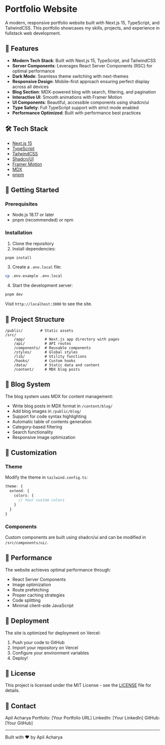 # Portfolio Website

A modern, responsive portfolio website built with Next.js 15, TypeScript, and TailwindCSS. This portfolio showcases my skills, projects, and experience in fullstack web development.

## 🌟 Features

- **Modern Tech Stack**: Built with Next.js 15, TypeScript, and TailwindCSS
- **Server Components**: Leverages React Server Components (RSC) for optimal performance
- **Dark Mode**: Seamless theme switching with next-themes
- **Responsive Design**: Mobile-first approach ensuring perfect display across all devices
- **Blog Section**: MDX-powered blog with search, filtering, and pagination
- **Interactive UI**: Smooth animations with Framer Motion
- **UI Components**: Beautiful, accessible components using shadcn/ui
- **Type Safety**: Full TypeScript support with strict mode enabled
- **Performance Optimized**: Built with performance best practices

## 🛠️ Tech Stack

- [Next.js 15](https://nextjs.org/)
- [TypeScript](https://www.typescriptlang.org/)
- [TailwindCSS](https://tailwindcss.com/)
- [Shadcn/UI](https://ui.shadcn.com/)
- [Framer Motion](https://www.framer.com/motion/)
- [MDX](https://mdxjs.com/)
- [pnpm](https://pnpm.io/)

## 🚀 Getting Started

### Prerequisites

- Node.js 18.17 or later
- pnpm (recommended) or npm

### Installation

1. Clone the repository
2. Install dependencies:

```bash
pnpm install
```

3. Create a `.env.local` file:

```bash
cp .env.example .env.local
```

4. Start the development server:

```bash
pnpm dev
```

Visit `http://localhost:3000` to see the site.

## 📁 Project Structure

```
/public/        # Static assets
/src/
    /app/         # Next.js app directory with pages
    /api/         # API routes
    /components/  # Reusable components
    /styles/      # Global styles
    /lib/         # Utility functions
    /hooks/       # Custom hooks
    /data/        # Static data and content
    /content/     # MDX blog posts
```

## 📝 Blog System

The blog system uses MDX for content management:

- Write blog posts in MDX format in `/content/blog/`
- Add blog images in `/public/blog/`
- Support for code syntax highlighting
- Automatic table of contents generation
- Category-based filtering
- Search functionality
- Responsive image optimization

## 🎨 Customization

### Theme

Modify the theme in `tailwind.config.ts`:

```typescript
theme: {
  extend: {
    colors: {
      // Your custom colors
    }
  }
}
```

### Components

Custom components are built using shadcn/ui and can be modified in `/src/components/ui/`.

## 📱 Performance

The website achieves optimal performance through:

- React Server Components
- Image optimization
- Route prefetching
- Proper caching strategies
- Code splitting
- Minimal client-side JavaScript

## 🚀 Deployment

The site is optimized for deployment on Vercel:

1. Push your code to GitHub
2. Import your repository on Vercel
3. Configure your environment variables
4. Deploy!

## 📄 License

This project is licensed under the MIT License - see the [LICENSE](LICENSE) file for details.

## 🤝 Contact

Apil Acharya
Portfolio: [Your Portfolio URL]
LinkedIn: [Your LinkedIn]
GitHub: [Your GitHub]

---

Built with ❤️ by Apil Acharya
